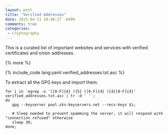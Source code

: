 ```yaml
---
layout: post
title: "Verified Addresses"
date: 2015-04-11 18:48:27 -0400
comments: true
categories: 
 - Cryptography
---
```


This is a curated list of important websites and services with verified certificates and onion addresses.

{% more %}

{% include_code lang:yaml verified_addresses.txt.asc %}

To extract all the GPG keys and import them:

    for i in `egrep -o '([0-F]{4} ){5} ([0-F]{4} ){4}[0-F]{4}' verified_addresses.txt.asc | tr -d ' '`;  
    do
       gpg --keyserver pool.sks-keyservers.net --recv-keys $i;

       # Sleep needed to prevent spamming the server, it will respond with "connection refused" otherwise       
       sleep 30;
    done;
